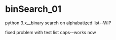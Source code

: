 binSearch_01
============

python 3.x__binary search on alphabatized list--WIP

fixed problem with test list caps--works now
